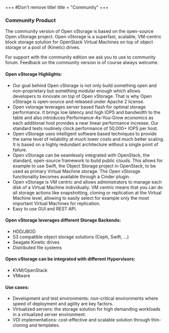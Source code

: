 +++
#Don't remove title!
title = "Community"
+++


### Community Product
The community version of Open vStorage is based on the open-source Open vStorage project. Open vStorage is a superfast, scalable, VM-centric block storage solution for OpenStack Virtual Machines on top of object storage or a pool of (Kinetic) drives.

For support with the community edition we ask you to use to community forum. Feedback on the community version is of course always welcome.

#### Open vStorage Highlights:

* Our goal behind Open vStorage is not only build something open and non-proprietary but something modular enough which allows developers to innovate on top of Open vStorage. That is why Open vStorage is open-source and released under Apache 2 license.
* Open vstorage leverages server based flash for optimal storage performance. It brings low latency and high IOPS and bandwidth to the table and also introduces Performance-As-You-Grow economics as each additional host provides a near linear performance increase. Our standard tests routinely clock performance of 50,000+ IOPS per host.
* Open vStorage uses intelligent software based techniques to provide the same level of reliability at much lower costs and much better scaling. It is based on a highly redundant architecture without a single point of failure.
* Open vStorage can be seamlessly integrated with OpenStack, the standard, open-source framework to build public clouds. This allows for example to use Swift, the Object Storage project in OpenStack, to be used as primary Virtual Machine storage. The Open vStorage functionality becomes available through a Cinder plugin.
* Open vStorage is VM centric and allows administrators to manage each disk of a Virtual Machine individually. VM centric means that you can do all storage actions like snapshotting, cloning or replication at the Virtual Machine level, allowing to easily select for example only the most important Virtual Machines for replication.
* Easy to use GUI and REST API.

#### Open vStorage leverages different Storage Backends:
* HDD/JBOD
* S3 compatible object storage solutions (Ceph, Swift, …)
* Seagate Kinetic drives
* Distributed file systems
 
#### Open vStorage can be integrated with different Hypervisors:
* KVM/OpenStack
* VMware
 
#### Use cases:
* Development and test environments: non-critical environments where speed of deployment  and agility are key factors.
* Virtualized servers: the storage solution for high demanding workloads in a virtualized server environment.
* VDI implementations: cost-effective and scalable solution through thin-cloning and templates.